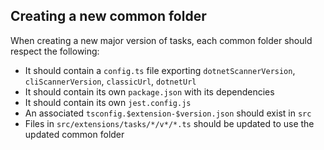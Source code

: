 ## Creating a new common folder

When creating a new major version of tasks, each common folder should respect the following:

- It should contain a `config.ts` file exporting `dotnetScannerVersion`, `cliScannerVersion`, `classicUrl`, `dotnetUrl`
- It should contain its own `package.json` with its dependencies
- It should contain its own `jest.config.js`
- An associated `tsconfig.$extension-$version.json` should exist in `src`
- Files in `src/extensions/tasks/*/v*/*.ts` should be updated to use the updated common folder
